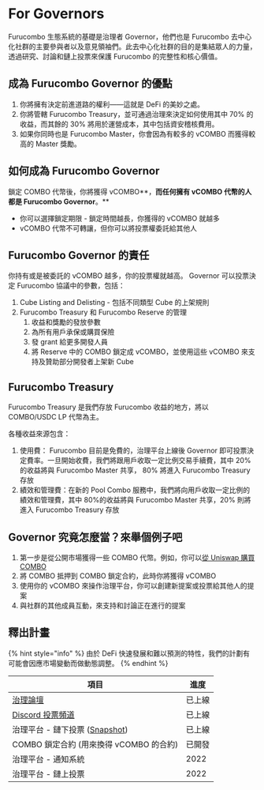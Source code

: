 # For Governors

Furucombo 生態系統的基礎是治理者 Governor，他們也是 Furucombo 去中心化社群的主要參與者以及意見領袖們。此去中心化社群的目的是集結眾人的力量，透過研究、討論和鏈上投票來保護 Furucombo 的完整性和核心價值。

## 成為 Furucombo Governor 的優點

1. 你將擁有決定前進道路的權利——這就是 DeFi 的美妙之處。
2. 你將管轄 Furucombo Treasury，並可通過治理來決定如何使用其中 70% 的收益，而其餘的 30% 將用於運營成本，其中包括資安稽核費用。
3. 如果你同時也是 Furucombo Master，你會因為有較多的 vCOMBO 而獲得較高的 Master 獎勵。



## 如何成為 Furucombo Governor

鎖定 COMBO 代幣後，你將獲得 vCOMBO**，**而任何擁有 vCOMBO 代幣的人都是 Furucombo Governor**。**

* 你可以選擇鎖定期限 - 鎖定時間越長，你獲得的 vCOMBO 就越多
* vCOMBO 代幣不可轉讓，但你可以將投票權委託給其他人

## Furucombo Governor 的責任

你持有或是被委託的 vCOMBO 越多，你的投票權就越高。 Governor 可以投票決定 Furucombo 協議中的參數，包括：

1. Cube Listing and Delisting - 包括不同類型 Cube 的上架規則
2. Furucombo Treasury 和 Furucombo Reserve 的管理
   1. 收益和獎勵的發放參數
   2. 為所有用戶承保或購買保險
   3. 發 grant 給更多開發人員
   4. 將 Reserve 中的 COMBO 鎖定成 vCOMBO，並使用這些 vCOMBO 來支持及贊助部分開發者上架新 Cube

## Furucombo Treasury

Furucombo Treasury 是我們存放 Furucombo 收益的地方，將以 COMBO/USDC LP 代幣為主。

各種收益來源包含：

1. 使用費： Furucombo 目前是免費的，治理平台上線後 Governor 即可投票決定費率。一旦開始收費，我們將跟用戶收取一定比例交易手續費，其中 20% 的收益將與 Furucombo Master 共享， 80% 將進入 Furucombo Treasury 存放
2. 績效和管理費：在新的 Pool Combo 服務中，我們將向用戶收取一定比例的績效和管理費，其中 80%的收益將與 Furucombo Master 共享，20% 則將進入 Furucombo Treasury 存放

## Governor 究竟怎麼當？來舉個例子吧

1. 第一步是從公開市場獲得一些 COMBO 代幣。例如，你可以[從 Uniswap 購買 COMBO](https://furucombo.app/combo/c3gnmecke6ss71ddm290)
2. 將 COMBO 抵押到 COMBO 鎖定合約，此時你將獲得 vCOMBO
3. 使用你的 vCOMBO 來操作治理平台，你可以創建新提案或投票給其他人的提案
4. 與社群的其他成員互動，來支持和討論正在進行的提案

## 釋出計畫

{% hint style="info" %}
由於 DeFi 快速發展和難以預測的特性，我們的計劃有可能會因應市場變動而做動態調整。
{% endhint %}

| 項目                                                                                                    | 進度   |
| ----------------------------------------------------------------------------------------------------- | ---- |
| [治理論壇](https://forum.furucombo.app/)                                                                  | 已上線  |
| [Discord 投票頻道](https://discord.com/channels/518722025095954434/518729593834700800/860019197816209418) | 已上線  |
| 治理平台 - 鏈下投票 ([Snapshot](https://snapshot.org/#/furucombodao.eth))                                     | 已上線  |
| COMBO 鎖定合約 (用來換得 vCOMBO 的合約)                                                                          | 已開發  |
| 治理平台 - 通知系統                                                                                           | 2022 |
| 治理平台 - 鏈上投票                                                                                           | 2022 |

